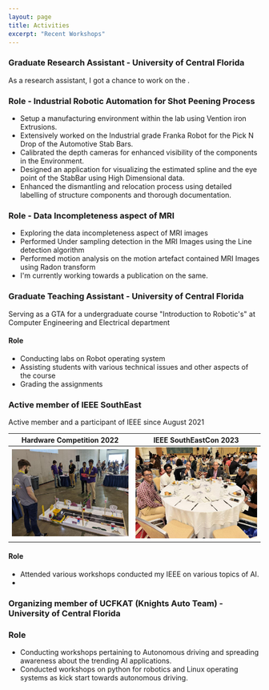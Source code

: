 ```yaml
---
layout: page
title: Activities
excerpt: "Recent Workshops"
---
```


### Graduate Research Assistant - University of Central Florida
As a research assistant, I got a chance to work on the .

### Role - Industrial Robotic Automation for Shot Peening Process
  - Setup a manufacturing environment within the lab using Vention iron Extrusions.
  - Extensively worked on the Industrial grade Franka Robot for the Pick N Drop of the Automotive Stab Bars.
  - Calibrated the depth cameras for enhanced visibility of the components in the Environment.
  - Designed an application for visualizing the estimated spline and the eye point of the StabBar using High Dimensional data.
  - Enhanced the dismantling and relocation process using detailed labelling of structure components and thorough documentation.

### Role - Data Incompleteness aspect of MRI 
  - Exploring the data incompleteness aspect of MRI images 
  - Performed Under sampling detection in the MRI Images using the Line detection algorithm
  - Performed motion analysis on the motion artefact contained MRI Images using Radon transform
  - I'm currently working towards a publication on the same.
 
### Graduate Teaching Assistant - University of Central Florida
Serving as a GTA for a undergraduate course "Introduction to Robotic's" at Computer Engineering and Electrical department
#### Role
  - Conducting labs on Robot operating system
  - Assisting students with various technical issues and other aspects of the course
  - Grading the assignments 

### Active member of IEEE SouthEast
Active member and a participant of IEEE since August 2021

Hardware Competition 2022            |  IEEE SouthEastCon 2023
:-----------------------------------:|:-------------------------:
![](assets/1653289663412.jpg) |  ![](assets/1681766583358.jpg)


#### Role
  - Attended various workshops conducted my IEEE on various topics of AI.
  - 

### Organizing member of UCFKAT (Knights Auto Team) - University of Central Florida
### Role
 - Conducting workshops pertaining to Autonomous driving and spreading awareness about the trending AI applications.
 - Conducted workshops on python for robotics and Linux operating systems as kick start towards autonomous driving.
 
